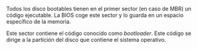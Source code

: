 Todos los disco bootables tienen en el primer sector (en caso de MBR) un código ejecutable. La BIOS coge este sector y lo guarda en un espacio específico de la memoria.

Este sector contiene el código conocido como *bootloader*. Este código se dirige a la partición del disco que contiene el sistema operativo.